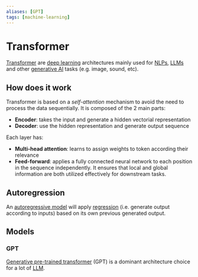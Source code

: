 ```yaml
---
aliases: [GPT]
tags: [machine-learning]
---
```


# Transformer 

[Transformer](https://en.wikipedia.org/wiki/Transformer_(deep_learning_architecture)) are [deep learning](neural-network.md) architectures mainly used for [NLPs](../../application/nlp.md), [LLMs](../../application/nlp.md) and other [generative AI](../../application/generative-ai.md) tasks (e.g. image, sound, etc).

## How does it work

Transformer is based on a *self-attention* mechanism to avoid the need to process the data sequentially. It is composed of the 2 main parts:

- **Encoder**: takes the input and generate a hidden vectorial representation
- **Decoder**: use the hidden representation and generate output sequence

Each layer has:

- **Multi-head attention**: learns to assign weights to token according their relevance
- **Feed-forward**: applies a fully connected neural network to each position in the sequence independently. It ensures that local and global information are both utilized effectively for downstream tasks.

## Autoregression

An [autoregressive model](https://en.wikipedia.org/wiki/Autoregressive_model) will apply [regression](../../tasks/regression.md) (i.e. generate output according to inputs) based on its own previous generated output. 

## Models

### GPT

[Generative pre-trained transformer](https://en.wikipedia.org/wiki/Generative_pre-trained_transformer) (GPT) is a dominant architecture choice for a lot of [LLM](../llm.md). 